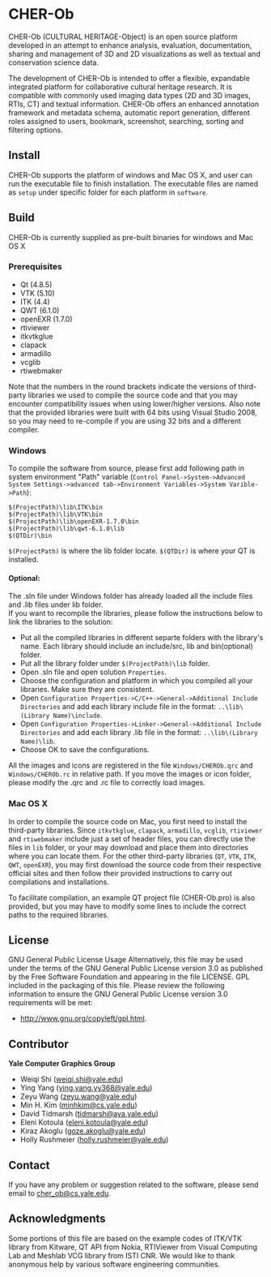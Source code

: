 # CHER-Ob  

CHER-Ob (CULTURAL HERITAGE-Object) is an open source platform developed in an attempt to enhance analysis, evaluation, documentation, sharing and management of 3D and 2D visualizations as well as textual and conservation science data.

The development of CHER-Ob is intended to offer a flexible, expandable integrated platform for collaborative cultural heritage research. It is compatible with commonly used imaging data types (2D and 3D images, RTIs, CT) and textual information. 
CHER-Ob offers an enhanced annotation framework and metadata schema, automatic report generation, different roles assigned to users, bookmark, screenshot, searching, sorting and filtering options.

## Install

CHER-Ob supports the platform of windows and Mac OS X, and user can run the executable file to finish installation. The executable files are named as `setup`  under specific folder for each platform in `software`.

## Build

CHER-Ob is currently supplied as pre-built binaries for windows and Mac OS X

### Prerequisites
- Qt (4.8.5)
- VTK (5.10)
- ITK (4.4)
- QWT (6.1.0)
- openEXR (1.7.0)
- rtiviewer
- itkvtkglue
- clapack
- armadillo
- vcglib
- rtiwebmaker

Note that the numbers in the round brackets indicate the versions of third-party libraries we used to compile the source code and that you may encounter compatibility issues when using lower/higher versions. Also note that the provided libraries were built with 64 bits using Visual Studio 2008, so you may need to re-compile if you are using 32 bits and a different compiler. 


### Windows

To compile the software from source, please first add following path in system environment "Path" variable (`Control Panel->System->Advanced System Settings->advanced tab->Environment Variables->System Varible->Path`): <br />

```
$(ProjectPath)\lib\ITK\bin
$(ProjectPath)\lib\VTK\bin
$(ProjectPath)\lib\openEXR-1.7.0\bin
$(ProjectPath)\lib\qwt-6.1.0\lib
$(QTDir)\bin
```

`$(ProjectPath)` is where the lib folder locate. 
`$(QTDir)` is where your QT is installed.

#### Optional:
The .sln file under Windows folder has already loaded all the include files and .lib files under lib folder.<br />
If you want to recompile the libraries, please follow the instructions below to link the libraries to the solution:<br />
- Put all the compiled libraries in different separte folders with the library's name. Each library should include an include/src, lib and bin(optional) folder.<br />
- Put all the library folder under `$(ProjectPath)\lib` folder.<br />
- Open .sln file and open solution `Properties`.<br />
- Choose the configuration and platform in which you compiled all your libraries. Make sure they are consistent.
- Open `Configuration Properties->C/C++->General->Additional Include Directories` and add each library include file in the format: `..\lib\(Library Name)\include`.<br />
- Open `Configuration Properties->Linker->General->Additional Include Directories` and add each library .lib file in the format: `..\lib\(Library Name)\lib`.<br />
- Choose OK to save the configurations.<br />

All the images and icons are registered in the file `Windows/CHEROb.qrc` and `Windows/CHEROb.rc` in relative path. If you move the images or icon folder, please modify the .qrc and .rc file to correctly load images.

### Mac OS X

In order to compile the source code on Mac, you first need to install the third-party libraries. Since `itkvtkglue`, `clapack`, `armadillo`, `vcglib`, `rtiviewer` and `rtiwebmaker` include just a set of header files,
you can directly use the files in `lib` folder, or your may download and place them into directories where you can locate them. For the other third-party libraries (`QT`, `VTK`, `ITK`, `QWT`, `openEXR`), you may first
download the source code from their respective official sites and then follow their provided instructions to carry out compilations and installations. 

To facilitate compilation, an example QT project file (CHER-Ob.pro) is also provided, but you may have to modify some lines to include the correct paths to the required libraries.

## License
GNU General Public License Usage
Alternatively, this file may be used under the terms of the GNU General Public License version 3.0 as published by the Free Software Foundation and appearing in the file LICENSE.
GPL included in the packaging of this file. Please review the following information to ensure the GNU General Public License version 3.0 requirements will be met:
* http://www.gnu.org/copyleft/gpl.html.


## Contributor
**Yale Computer Graphics Group**<br>
- Weiqi Shi (weiqi.shi@yale.edu)
- Ying Yang (ying.yang.yy368@yale.edu)
- Zeyu Wang (zeyu.wang@yale.edu)
- Min H. Kim (minhkim@cs.yale.edu)
- David Tidmarsh (tidmarsh@aya.yale.edu)
- Eleni Kotoula (eleni.kotoula@yale.edu)
- Kiraz Akoglu (goze.akoglu@yale.edu)
- Holly Rushmeier (holly.rushmeier@yale.edu)

## Contact
If you have any problem or suggestion related to the software, please send email to cher_ob@cs.yale.edu.

## Acknowledgments
Some portions of this file are based on the example codes of ITK/VTK library from Kitware, QT API from Nokia, RTIViewer from Visual Computing Lab and Meshlab VCG library from ISTI CNR. 
We would like to thank anonymous help by various software engineering communities.
